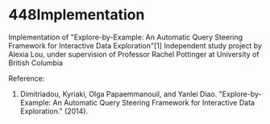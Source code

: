 448Implementation
=================

Implementation of "Explore-by-Example: An Automatic Query Steering Framework for Interactive Data Exploration"[1]
Independent study project by Alexia Lou, under supervision of Professor Rachel Pottinger at University of British Columbia









Reference:
1. Dimitriadou, Kyriaki, Olga Papaemmanouil, and Yanlei Diao. "Explore-by-Example: An Automatic Query Steering Framework for Interactive Data Exploration." (2014).
